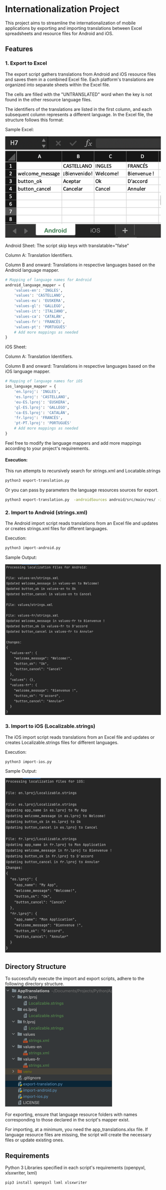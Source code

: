 # Internationalization Project

This project aims to streamline the internationalization of mobile applications by exporting and importing translations between Excel spreadsheets and resource files for Android and iOS.

## Features

### 1. Export to Excel

The export script gathers translations from Android and iOS resource files and saves them in a combined Excel file.
Each platform's translations are organized into separate sheets within the Excel file.

The cells are filled with the "UNTRANSLATED" word when the key is not found in the other resource language files.

The identifiers of the translations are listed in the first column, and each subsequent column represents a different language.
In the Excel file, the structure follows this format:

Sample Excel:

![excel-sample.png](docs%2Fexcel-sample.png)

Android Sheet:
The script skip keys with translatable="false"

Column A: Translation Identifiers.

Column B and onward: Translations in respective languages based on the Android language mapper.
``` python
# Mapping of language names for Android
android_language_mapper = {
    'values-en': 'INGLES',
    'values': 'CASTELLANO',
    'values-eu': 'EUSKERA',
    'values-gl': 'GALLEGO',
    'values-it': 'ITALIANO',
    'values-ca': 'CATALÁN',
    'values-fr': 'FRANCÉS',
    'values-pt': 'PORTUGUÉS'
    # Add more mappings as needed
}
```
iOS Sheet:

Column A: Translation Identifiers.

Column B and onward: Translations in respective languages based on the iOS language mapper.

``` python
# Mapping of language names for iOS
ios_language_mapper = {
    'en.lproj': 'INGLES',
    'es.lproj': 'CASTELLANO',
    'eu-ES.lproj': 'EUSKERA',
    'gl-ES.lproj': 'GALLEGO',
    'ca-ES.lproj': 'CATALÁN',
    'fr.lproj': 'FRANCÉS',
    'pt-PT.lproj': 'PORTUGUÉS'
    # Add more mappings as needed
}
```
Feel free to modify the language mappers and add more mappings according to your project's requirements.

#### Execution:

This run attempts to recursively search for strings.xml and Locatable.strings

```bash
python3 export-translation.py
```
Or you can pass by parameters the language resources sources for export.

```bash
python3 export-translation.py  -androidSources android/src/main/res/ -iosSources ios/Supporting\ Files/
```

### 2. Import to Android (strings.xml)
The Android import script reads translations from an Excel file and updates or creates strings.xml files for different languages.

Execution:
```bash
python3 import-android.py
```
Sample Output:

![import-android-output.png](docs%2Fimport-android-output.png)

### 3. Import to iOS (Localizable.strings)
The iOS import script reads translations from an Excel file and updates or creates Localizable.strings files for different languages.

Execution:

```bash
python3 import-ios.py
```
Sample Output:

![import-ios-output.png](docs%2Fimport-ios-output.png)

## Directory Structure
To successfully execute the import and export scripts, adhere to the following directory structure.
![directory-structure.png](docs%2Fdirectory-structure.png)

For exporting, ensure that language resource folders with names corresponding to those declared in the script's mapper exist.

For importing, at a minimum, you need the app_translations.xlsx file. If language resource files are missing, the script will create the necessary files or update existing ones.

## Requirements
Python 3
Libraries specified in each script's requirements (openpyxl, xlsxwriter, lxml)

```bash
pip3 install openpyxl lxml xlsxwriter
```